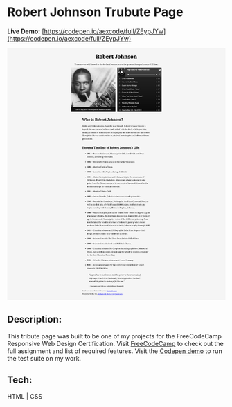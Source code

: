 # Robert Johnson Trubute Page

**Live Demo:** [https://codepen.io/aexcode/full/ZEypJYw](https://codepen.io/aexcode/full/ZEypJYw)

![Robert Johnson Tribute Page](./assets/screenshot.png)

## Description:

This tribute page was built to be one of my projects for the FreeCodeCamp Responsive Web Design Certification. Visit [FreeCodeCamp](https://www.freecodecamp.org/learn/responsive-web-design/responsive-web-design-projects/build-a-tribute-page) to check out the full assignment and list of required features. Visit the [Codepen demo](https://codepen.io/aexcode/full/ZEypJYw) to run the test suite on my work.

## Tech:

HTML | CSS
